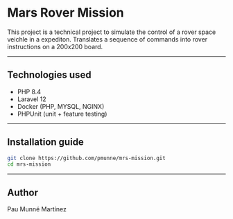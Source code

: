 # Mars Rover Mission

This project is a technical project to simulate the control of a rover space veichle in a expediton.
Translates a sequence of commands into rover instructions on a 200x200 board. 

---

## Technologies used

- PHP 8.4
- Laravel 12
- Docker (PHP, MYSQL, NGINX)
- PHPUnit (unit + feature testing)

---

## Installation guide

```bash 
git clone https://github.com/pmunne/mrs-mission.git
cd mrs-mission
```
---

## Author 
Pau Munné Martínez 